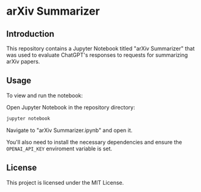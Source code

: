 # arXiv Summarizer

## Introduction

This repository contains a Jupyter Notebook titled "arXiv Summarizer" that was used to evaluate ChatGPT's responses to requests for summarizing arXiv papers.

## Usage

To view and run the notebook:

Open Jupyter Notebook in the repository directory:

```bash
jupyter notebook
```

Navigate to "arXiv Summarizer.ipynb" and open it.

You'll also need to install the necessary dependencies and ensure the `OPENAI_API_KEY` enviroment variable is set.

## License

This project is licensed under the MIT License.
